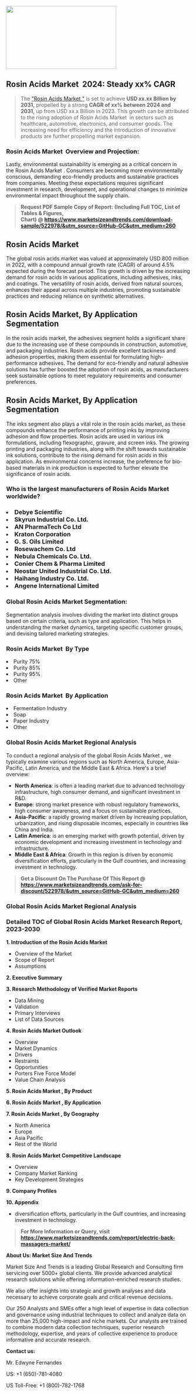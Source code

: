 <p><img class="alignnone size-medium wp-image-20088" src="https://ffe5etoiles.com/wp-content/uploads/2024/12/MST1-300x171.png" alt="" width="300" height="171" /></p><h2 id="ember46" class="ember-view reader-text-block__heading-2">Rosin Acids Market &nbsp;2024: Steady&nbsp;xx% CAGR</h2><blockquote id="ember47" class="ember-view reader-text-block__blockquote">The&nbsp;<a class="app-aware-link " href="https://www.marketsizeandtrends.com/download-sample/522978/&utm_source=GitHub-GC&utm_medium=260" target="_blank" data-test-app-aware-link="">"Rosin Acids Market "</a>&nbsp;is set to achieve&nbsp;<strong>USD&nbsp;xx.xx&nbsp;Billion by 2031,</strong>&nbsp;propelled by a strong&nbsp;<strong>CAGR of&nbsp;xx% between 2024 and 2031,</strong>&nbsp;up from USD xx.x Billion in 2023. This growth can be attributed to the rising adoption of&nbsp;Rosin Acids Market &nbsp;in sectors such as healthcare, automotive, electronics, and consumer goods. The increasing need for efficiency and the introduction of innovative products are further propelling market expansion.</blockquote><h3 id="ember48" class="ember-view reader-text-block__heading-3">Rosin Acids Market &nbsp;Overview and Projection:</h3><p id="ember49" class="ember-view reader-text-block__paragraph">Lastly, environmental sustainability is emerging as a critical concern in the&nbsp;Rosin Acids Market . Consumers are becoming more environmentally conscious, demanding eco-friendly products and sustainable practices from companies. Meeting these expectations requires significant investment in research, development, and operational changes to minimize environmental impact throughout the supply chain.</p><blockquote id="ember50" class="ember-view reader-text-block__blockquote"><strong>Request PDF Sample Copy of Report: (Including Full TOC, List of Tables &amp; Figures, Chart)&nbsp;@&nbsp;<strong><a href="https://www.marketsizeandtrends.com/download-sample/522978/&utm_source=GitHub-GC&utm_medium=260" target="_blank">https://www.marketsizeandtrends.com/download-sample/522978/&utm_source=GitHub-GC&utm_medium=260</a></strong></strong></blockquote><h3 class=""> <h2>Rosin Acids Market</h2><p>The global rosin acids market was valued at approximately USD 800 million in 2022, with a compound annual growth rate (CAGR) of around 4.5% expected during the forecast period. This growth is driven by the increasing demand for rosin acids in various applications, including adhesives, inks, and coatings. The versatility of rosin acids, derived from natural sources, enhances their appeal across multiple industries, promoting sustainable practices and reducing reliance on synthetic alternatives.</p><h2>Rosin Acids Market, By Application Segmentation</h2><p>In the rosin acids market, the adhesives segment holds a significant share due to the increasing use of these compounds in construction, automotive, and packaging industries. Rosin acids provide excellent tackiness and adhesion properties, making them essential for formulating high-performance adhesives. The demand for eco-friendly and natural adhesive solutions has further boosted the adoption of rosin acids, as manufacturers seek sustainable options to meet regulatory requirements and consumer preferences.</p><h2>Rosin Acids Market, By Application Segmentation</h2><p>The inks segment also plays a vital role in the rosin acids market, as these compounds enhance the performance of printing inks by improving adhesion and flow properties. Rosin acids are used in various ink formulations, including flexographic, gravure, and screen inks. The growing printing and packaging industries, along with the shift towards sustainable ink solutions, contribute to the rising demand for rosin acids in this application. As environmental concerns increase, the preference for bio-based materials in ink production is expected to further elevate the significance of rosin acids.</p></h3><h3 id="" class="">Who is the largest manufacturers of&nbsp;Rosin Acids Market worldwide?</h3><h3 class=""></Li><Li>Debye Scientific</Li><Li> Skyrun Industrial Co. Ltd.</Li><Li> AN PharmaTech Co Ltd</Li><Li> Kraton Corporation</Li><Li> G. S. Oils Limited</Li><Li> Rosewachem Co. Ltd</Li><Li> Nebula Chemicals Co. Ltd.</Li><Li> Conier Chem & Pharma Limited</Li><Li> Neostar United Industrial Co. Ltd.</Li><Li> Haihang Industry Co. Ltd.</Li><Li> Angene International Limited</h3><h3 id="ember53" class="ember-view reader-text-block__heading-3">Global&nbsp;Rosin Acids Market Segmentation:</h3><p id="ember54" class="ember-view reader-text-block__paragraph">Segmentation analysis involves dividing the market into distinct groups based on certain criteria, such as type and application. This helps in understanding the market dynamics, targeting specific customer groups, and devising tailored marketing strategies.</p><h3 id="" class="">Rosin Acids Market &nbsp;By Type</h3><p></Li><Li>Purity 75%</Li><Li> Purity 85%</Li><Li> Purity 95%</Li><Li> Other</p><h3 id="" class="">Rosin Acids Market &nbsp;By Application</h3><p class=""></Li><Li>Fermentation Industry</Li><Li> Soap</Li><Li> Paper Industry</Li><Li> Other</p><h3 id="ember62" class="ember-view reader-text-block__heading-3">Global Rosin Acids Market Regional Analysis</h3><p id="ember63" class="ember-view reader-text-block__paragraph">To conduct a regional analysis of the global Rosin Acids Market , we typically examine various regions such as North America, Europe, Asia-Pacific, Latin America, and the Middle East &amp; Africa. Here's a brief overview:</p><ul><li><strong>North America</strong>: is often a leading market due to advanced technology infrastructure, high consumer demand, and significant investment in R&amp;D.</li><li><strong>Europe</strong>: strong market presence with robust regulatory frameworks, high consumer awareness, and a focus on sustainable practices.</li><li><strong>Asia-Pacific</strong>: a rapidly growing market driven by increasing population, urbanization, and rising disposable incomes, especially in countries like China and India.</li><li><strong>Latin America</strong>: is an emerging market with growth potential, driven by economic development and increasing investment in technology and infrastructure.</li><li><strong>Middle East &amp; Africa</strong>: Growth in this region is driven by economic diversification efforts, particularly in the Gulf countries, and increasing investment in technology.</li></ul><blockquote id="ember61" class="ember-view reader-text-block__blockquote"><strong>Get a Discount On The Purchase Of This Report @ <strong><a href="https://html-cleaner.com/" target="">https://www.marketsizeandtrends.com/ask-for-discount/522978/&utm_source=GitHub-GC&utm_medium=260</a></strong></strong></blockquote><h3 id="ember62" class="ember-view reader-text-block__heading-3">Global Rosin Acids Market Regional Analysis</h3><h3 id="" class="">Detailed TOC of Global Rosin Acids Market Research Report, 2023-2030</h3><p id="" class=""><strong>1. Introduction of the Rosin Acids Market </strong></p><ul><li>Overview of the Market</li><li>Scope of Report</li><li>Assumptions</li></ul><p id="" class=""><strong>2. Executive Summary</strong></p><p id="" class=""><strong>3. Research Methodology of Verified Market Reports</strong></p><ul><li>Data Mining</li><li>Validation</li><li>Primary Interviews</li><li>List of Data Sources</li></ul><p id="" class=""><strong>4. Rosin Acids Market Outlook</strong></p><ul><li>Overview</li><li>Market Dynamics</li><li>Drivers</li><li>Restraints</li><li>Opportunities</li><li>Porters Five Force Model</li><li>Value Chain Analysis</li></ul><p id="" class=""><strong>5. Rosin Acids Market , By Product</strong></p><p id="" class=""><strong>6. Rosin Acids Market , By Application</strong></p><p id="" class=""><strong>7. Rosin Acids Market , By Geography</strong></p><ul><li>North America</li><li>Europe</li><li>Asia Pacific</li><li>Rest of the World</li></ul><p id="" class=""><strong>8. Rosin Acids Market Competitive Landscape</strong></p><ul><li>Overview</li><li>Company Market Ranking</li><li>Key Development Strategies</li></ul><p id="" class=""><strong>9. Company Profiles</strong></p><p id="" class=""><strong>10. Appendix</strong></p><ul><li>diversification efforts, particularly in the Gulf countries, and increasing investment in technology.</li></ul><blockquote id="ember65" class="ember-view reader-text-block__blockquote"><strong>For More Information or Query, visit <strong><strong><a href="https://html-cleaner.com/" target="">https://www.marketsizeandtrends.com/report/electric-back-massagers-market/</a></strong></strong></strong></blockquote><p id="" class=""><strong>About Us: Market Size And Trends</strong></p><p id="" class="">Market Size And Trends is a leading Global Research and Consulting firm servicing over 5000+ global clients. We provide advanced analytical research solutions while offering information-enriched research studies.</p><p id="" class="">We also offer insights into strategic and growth analyses and data necessary to achieve corporate goals and critical revenue decisions.</p><p id="" class="">Our 250 Analysts and SMEs offer a high level of expertise in data collection and governance using industrial techniques to collect and analyze data on more than 25,000 high-impact and niche markets. Our analysts are trained to combine modern data collection techniques, superior research methodology, expertise, and years of collective experience to produce informative and accurate research.</p><p id="" class=""><strong>Contact us:</strong></p><p id="" class="">Mr. Edwyne Fernandes</p><p id="" class="">US: +1 (650)-781-4080</p><p id="" class="">US Toll-Free: +1 (800)-782-1768</p>
